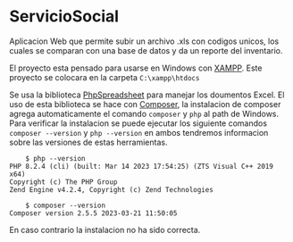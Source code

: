 # ServicioSocial
Aplicacion Web que permite subir un archivo .xls con codigos unicos, los cuales se comparan con una base de datos y da un reporte del inventario.

El proyecto esta pensado para usarse en Windows con [XAMPP](https://www.apachefriends.org/es/index.html).
Este proyecto se colocara en la carpeta `C:\xampp\htdocs`

Se usa la biblioteca [PhpSpreadsheet](https://phpspreadsheet.readthedocs.io/en/latest/) para manejar los doumentos Excel. El uso de esta biblioteca se hace con [Composer](https://getcomposer.org/), la instalacion de composer agrega automaticamente el comando `composer` y `php` al path de Windows. Para verificar la instalacion se puede ejecutar los siguiente comandos `composer --version` y `php --version` en ambos tendremos informacion sobre las versiones de estas herramientas.
```
    $ php --version
PHP 8.2.4 (cli) (built: Mar 14 2023 17:54:25) (ZTS Visual C++ 2019 x64)
Copyright (c) The PHP Group
Zend Engine v4.2.4, Copyright (c) Zend Technologies
```
```
    $ composer --version
Composer version 2.5.5 2023-03-21 11:50:05
```
En caso contrario la instalacion no ha sido correcta.
